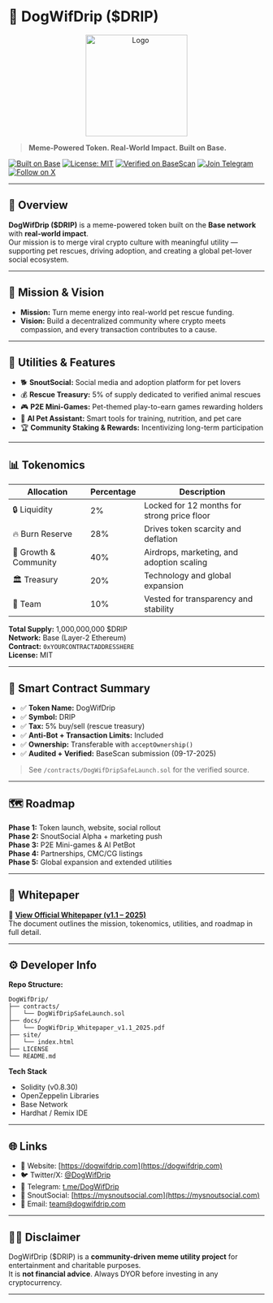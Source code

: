 
# 🐶 DogWifDrip ($DRIP)

<p align="center">
  <img src="![WhatsApp Image 2025-10-21 at 12 39 09_23e532b0](https://github.com/user-attachments/assets/13670fca-805e-4974-9f45-ef2a3fc0b07b)
" alt="Logo" width="200">
</p>


> **Meme-Powered Token. Real-World Impact. Built on Base.**

[![Built on Base](https://img.shields.io/badge/Built%20on-Base-blue?logo=coinbase)](https://base.org)
[![License: MIT](https://img.shields.io/badge/License-MIT-green.svg)](LICENSE)
[![Verified on BaseScan](https://img.shields.io/badge/Verified-on%20BaseScan-blue.svg)](https://basescan.org)
[![Join Telegram](https://img.shields.io/badge/Join-Telegram-blue?logo=telegram)](https://t.me/DogWifDrip)
[![Follow on X](https://img.shields.io/badge/Follow-%40DogWifDrip-black?logo=x)](https://x.com/DogWifDrip)

---

## 🚀 Overview

**DogWifDrip ($DRIP)** is a meme-powered token built on the **Base network** with **real-world impact**.  
Our mission is to merge viral crypto culture with meaningful utility — supporting pet rescues, driving adoption, and creating a global pet-lover social ecosystem.

---

## 🧭 Mission & Vision

- **Mission:** Turn meme energy into real-world pet rescue funding.  
- **Vision:** Build a decentralized community where crypto meets compassion, and every transaction contributes to a cause.

---

## 🐾 Utilities & Features

- 🐕 **SnoutSocial:** Social media and adoption platform for pet lovers  
- 💰 **Rescue Treasury:** 5% of supply dedicated to verified animal rescues  
- 🎮 **P2E Mini-Games:** Pet-themed play-to-earn games rewarding holders  
- 🤖 **AI Pet Assistant:** Smart tools for training, nutrition, and pet care  
- 🏆 **Community Staking & Rewards:** Incentivizing long-term participation  

---

## 📊 Tokenomics

| Allocation | Percentage | Description |
|-------------|-------------|-------------|
| 🔒 Liquidity | 2% | Locked for 12 months for strong price floor |
| 🔥 Burn Reserve | 28% | Drives token scarcity and deflation |
| 🌱 Growth & Community | 40% | Airdrops, marketing, and adoption scaling |
| 🏛 Treasury | 20% | Technology and global expansion |
| 💎 Team | 10% | Vested for transparency and stability |

**Total Supply:** 1,000,000,000 $DRIP  
**Network:** Base (Layer-2 Ethereum)  
**Contract:** `0xYOURCONTRACTADDRESSHERE`  
**License:** MIT  

---

## 🧠 Smart Contract Summary

- ✅ **Token Name:** DogWifDrip  
- ✅ **Symbol:** DRIP  
- ✅ **Tax:** 5% buy/sell (rescue treasury)  
- ✅ **Anti-Bot + Transaction Limits:** Included  
- ✅ **Ownership:** Transferable with `acceptOwnership()`  
- ✅ **Audited + Verified:** BaseScan submission (09-17-2025)

> See `/contracts/DogWifDripSafeLaunch.sol` for the verified source.

---

## 🗺 Roadmap

**Phase 1:** Token launch, website, social rollout  
**Phase 2:** SnoutSocial Alpha + marketing push  
**Phase 3:** P2E Mini-games & AI PetBot  
**Phase 4:** Partnerships, CMC/CG listings  
**Phase 5:** Global expansion and extended utilities  

---

## 📘 Whitepaper

📄 **[View Official Whitepaper (v1.1 – 2025)](docs/DogWifDrip_Whitepaper_v1.1_2025.pdf)**  
The document outlines the mission, tokenomics, utilities, and roadmap in full detail.

---

## ⚙️ Developer Info

**Repo Structure:**
```
DogWifDrip/
├── contracts/
│   └── DogWifDripSafeLaunch.sol
├── docs/
│   └── DogWifDrip_Whitepaper_v1.1_2025.pdf
├── site/
│   └── index.html
├── LICENSE
└── README.md
```

**Tech Stack**
- Solidity (v0.8.30)
- OpenZeppelin Libraries
- Base Network
- Hardhat / Remix IDE

---

## 🌐 Links

- 🐾 Website: [https://dogwifdrip.com](https://dogwifdrip.com)  
- 🐦 Twitter/X: [@DogWifDrip](https://x.com/DogWifDrip)  
- 💬 Telegram: [t.me/DogWifDrip](https://t.me/DogWifDrip)  
- 🧩 SnoutSocial: [https://mysnoutsocial.com](https://mysnoutsocial.com)  
- 📧 Email: team@dogwifdrip.com  

---

## 🐕‍🦺 Disclaimer

DogWifDrip ($DRIP) is a **community-driven meme utility project** for entertainment and charitable purposes.  
It is **not financial advice**. Always DYOR before investing in any cryptocurrency.

---

